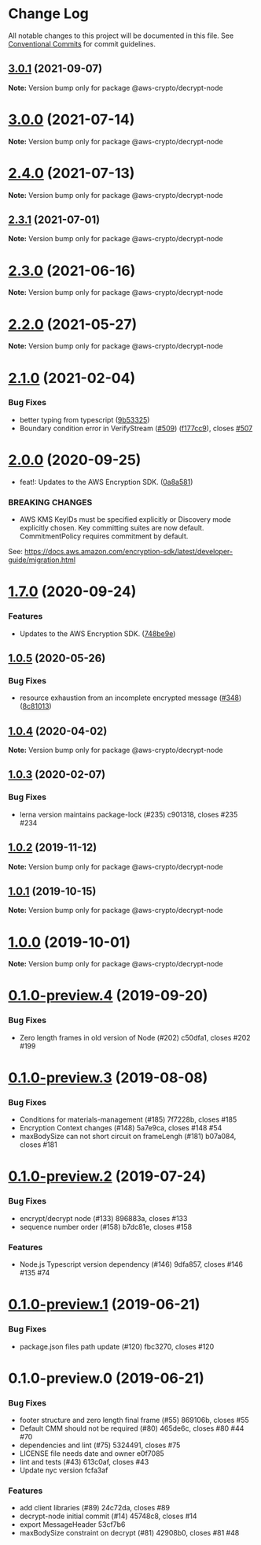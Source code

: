 # Change Log

All notable changes to this project will be documented in this file.
See [Conventional Commits](https://conventionalcommits.org) for commit guidelines.

## [3.0.1](https://github.com/aws/aws-encryption-sdk-javascript/compare/v3.0.0...v3.0.1) (2021-09-07)

**Note:** Version bump only for package @aws-crypto/decrypt-node





# [3.0.0](https://github.com/aws/aws-encryption-sdk-javascript/compare/v2.4.0...v3.0.0) (2021-07-14)

**Note:** Version bump only for package @aws-crypto/decrypt-node





# [2.4.0](https://github.com/aws/aws-encryption-sdk-javascript/compare/v2.3.1...v2.4.0) (2021-07-13)

**Note:** Version bump only for package @aws-crypto/decrypt-node





## [2.3.1](https://github.com/aws/aws-encryption-sdk-javascript/compare/v2.3.0...v2.3.1) (2021-07-01)

**Note:** Version bump only for package @aws-crypto/decrypt-node





# [2.3.0](https://github.com/aws/aws-encryption-sdk-javascript/compare/v2.2.1...v2.3.0) (2021-06-16)

**Note:** Version bump only for package @aws-crypto/decrypt-node





# [2.2.0](https://github.com/aws/private-aws-encryption-sdk-javascript-staging/compare/@aws-crypto/decrypt-node@2.1.0...@aws-crypto/decrypt-node@2.2.0) (2021-05-27)

**Note:** Version bump only for package @aws-crypto/decrypt-node





# [2.1.0](https://github.com/aws/aws-encryption-sdk-javascript/compare/@aws-crypto/decrypt-node@2.0.0...@aws-crypto/decrypt-node@2.1.0) (2021-02-04)


### Bug Fixes

* better typing from typescript ([9b53325](https://github.com/aws/aws-encryption-sdk-javascript/commit/9b5332542c1293b66d3f35587851802864e531b4))
* Boundary condition error in VerifyStream ([#509](https://github.com/aws/aws-encryption-sdk-javascript/issues/509)) ([f177cc9](https://github.com/aws/aws-encryption-sdk-javascript/commit/f177cc96c841123f24ba602aa2e0dff8271d9b39)), closes [#507](https://github.com/aws/aws-encryption-sdk-javascript/issues/507)





# [2.0.0](https://github.com/aws/private-aws-encryption-sdk-javascript-staging/compare/@aws-crypto/decrypt-node@1.7.0...@aws-crypto/decrypt-node@2.0.0) (2020-09-25)


* feat!: Updates to the AWS Encryption SDK. ([0a8a581](https://github.com/aws/private-aws-encryption-sdk-javascript-staging/commit/0a8a581ab7c058735310016b819caaec6868c0a7))


### BREAKING CHANGES

* AWS KMS KeyIDs must be specified explicitly or Discovery mode explicitly chosen.
Key committing suites are now default. CommitmentPolicy requires commitment by default.

See: https://docs.aws.amazon.com/encryption-sdk/latest/developer-guide/migration.html





# [1.7.0](https://github.com/aws/private-aws-encryption-sdk-javascript-staging/compare/@aws-crypto/decrypt-node@1.0.5...@aws-crypto/decrypt-node@1.7.0) (2020-09-24)


### Features

* Updates to the AWS Encryption SDK. ([748be9e](https://github.com/aws/private-aws-encryption-sdk-javascript-staging/commit/748be9e1799d999a350e9cafbf902d43aeab0aa5))





## [1.0.5](https://github.com/aws/aws-encryption-sdk-javascript/compare/@aws-crypto/decrypt-node@1.0.4...@aws-crypto/decrypt-node@1.0.5) (2020-05-26)


### Bug Fixes

* resource exhaustion from an incomplete encrypted message ([#348](https://github.com/aws/aws-encryption-sdk-javascript/issues/348)) ([8c81013](https://github.com/aws/aws-encryption-sdk-javascript/commit/8c810131986b782c0702da4988b3999279daf2a3))





## [1.0.4](https://github.com/aws/aws-encryption-sdk-javascript/compare/@aws-crypto/decrypt-node@1.0.3...@aws-crypto/decrypt-node@1.0.4) (2020-04-02)

**Note:** Version bump only for package @aws-crypto/decrypt-node





## [1.0.3](/compare/@aws-crypto/decrypt-node@1.0.2...@aws-crypto/decrypt-node@1.0.3) (2020-02-07)


### Bug Fixes

* lerna version maintains package-lock (#235) c901318, closes #235 #234





## [1.0.2](/compare/@aws-crypto/decrypt-node@1.0.1...@aws-crypto/decrypt-node@1.0.2) (2019-11-12)

**Note:** Version bump only for package @aws-crypto/decrypt-node





## [1.0.1](/compare/@aws-crypto/decrypt-node@1.0.0...@aws-crypto/decrypt-node@1.0.1) (2019-10-15)

**Note:** Version bump only for package @aws-crypto/decrypt-node





# [1.0.0](/compare/@aws-crypto/decrypt-node@0.1.0-preview.4...@aws-crypto/decrypt-node@1.0.0) (2019-10-01)

**Note:** Version bump only for package @aws-crypto/decrypt-node





# [0.1.0-preview.4](/compare/@aws-crypto/decrypt-node@0.1.0-preview.3...@aws-crypto/decrypt-node@0.1.0-preview.4) (2019-09-20)


### Bug Fixes

* Zero length frames in old version of Node (#202) c50dfa1, closes #202 #199





# [0.1.0-preview.3](/compare/@aws-crypto/decrypt-node@0.1.0-preview.2...@aws-crypto/decrypt-node@0.1.0-preview.3) (2019-08-08)


### Bug Fixes

* Conditions for materials-management (#185) 7f7228b, closes #185
* Encryption Context changes (#148) 5a7e9ca, closes #148 #54
* maxBodySize can not short circuit on frameLengh (#181) b07a084, closes #181





# [0.1.0-preview.2](/compare/@aws-crypto/decrypt-node@0.1.0-preview.1...@aws-crypto/decrypt-node@0.1.0-preview.2) (2019-07-24)


### Bug Fixes

* encrypt/decrypt node (#133) 896883a, closes #133
* sequence number order (#158) b7dc81e, closes #158


### Features

* Node.js Typescript version dependency (#146) 9dfa857, closes #146 #135 #74





# [0.1.0-preview.1](/compare/@aws-crypto/decrypt-node@0.1.0-preview.0...@aws-crypto/decrypt-node@0.1.0-preview.1) (2019-06-21)


### Bug Fixes

* package.json files path update (#120) fbc3270, closes #120





# 0.1.0-preview.0 (2019-06-21)


### Bug Fixes

*  footer structure and zero length final frame (#55) 869106b, closes #55
* Default CMM should not be required (#80) 465de6c, closes #80 #44 #70
* dependencies and lint (#75) 5324491, closes #75
* LICENSE file needs date and owner e0f7085
* lint and tests (#43) 613c0af, closes #43
* Update nyc version fcfa3af


### Features

* add client libraries (#89) 24c72da, closes #89
* decrypt-node initial commit (#14) 45748c8, closes #14
* export MessageHeader 53cf7b6
* maxBodySize constraint on decrypt (#81) 42908b0, closes #81 #48
